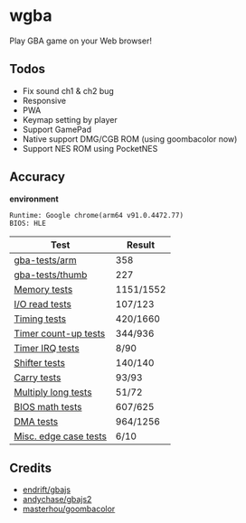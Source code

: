 # wgba

Play GBA game on your Web browser!

## Todos

- Fix sound ch1 & ch2 bug
- Responsive
- PWA
- Keymap setting by player
- Support GamePad
- Native support DMG/CGB ROM (using goombacolor now)
- Support NES ROM using PocketNES

## Accuracy

**environment**

```
Runtime: Google chrome(arm64 v91.0.4472.77)
BIOS: HLE
```

| Test             | Result      |
| -- | -- | 
| [gba-tests/arm](https://github.com/jsmolka/gba-tests/tree/a6447c5404c8fc2898ddc51f438271f832083b7e/arm) | 358 |
| [gba-tests/thumb](https://github.com/jsmolka/gba-tests/tree/a6447c5404c8fc2898ddc51f438271f832083b7e/thumb) | 227 |
| [Memory tests](https://github.com/mgba-emu/suite/blob/04ada216ee13c56d786e54636ac980a71d791145/src/memory.c) | 1151/1552 |
| [I/O read tests](https://github.com/mgba-emu/suite/blob/04ada216ee13c56d786e54636ac980a71d791145/src/io-read.c) | 107/123 |
| [Timing tests](https://github.com/mgba-emu/suite/blob/04ada216ee13c56d786e54636ac980a71d791145/src/timing.c) | 420/1660 |
| [Timer count-up tests](https://github.com/mgba-emu/suite/blob/04ada216ee13c56d786e54636ac980a71d791145/src/timers.c) | 344/936 |
| [Timer IRQ tests](https://github.com/mgba-emu/suite/blob/04ada216ee13c56d786e54636ac980a71d791145/src/timer-irq.c) | 8/90 |
| [Shifter tests](https://github.com/mgba-emu/suite/blob/04ada216ee13c56d786e54636ac980a71d791145/src/shifter.c) | 140/140 |
| [Carry tests](https://github.com/mgba-emu/suite/blob/04ada216ee13c56d786e54636ac980a71d791145/src/carry.c) | 93/93 |
| [Multiply long tests](https://github.com/mgba-emu/suite/blob/04ada216ee13c56d786e54636ac980a71d791145/src/multiply-long.c) | 51/72 |
| [BIOS math tests](https://github.com/mgba-emu/suite/blob/04ada216ee13c56d786e54636ac980a71d791145/src/bios-math.c) | 607/625 |
| [DMA tests](https://github.com/mgba-emu/suite/blob/04ada216ee13c56d786e54636ac980a71d791145/src/dma.c) | 964/1256 |
| [Misc. edge case tests](https://github.com/mgba-emu/suite/blob/04ada216ee13c56d786e54636ac980a71d791145/src/misc-edge.c) | 6/10 |

## Credits

- [endrift/gbajs](https://github.com/endrift/gbajs)
- [andychase/gbajs2](https://github.com/andychase/gbajs2) 
- [masterhou/goombacolor](https://github.com/masterhou/goombacolor/tree/82505813da728bfe88902e48096246a61fbccf79)
